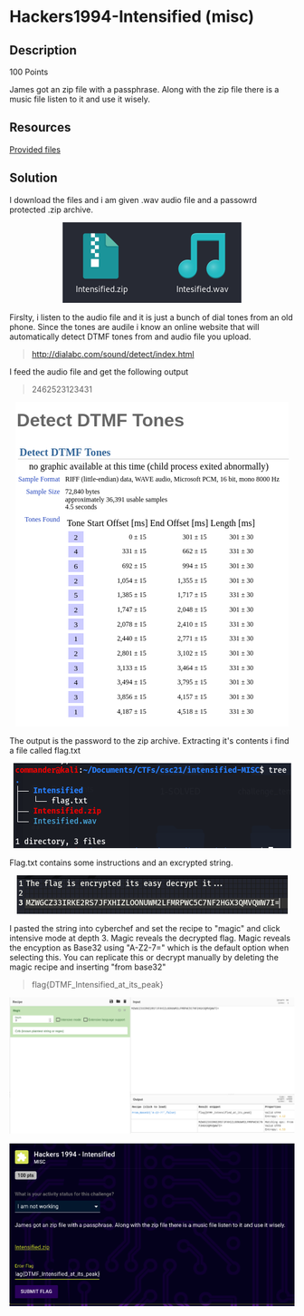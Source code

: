 # Hackers1994-Intensified (misc) 

## Description

100 Points

James got an zip file with a passphrase. Along with the zip file there is a music file listen to it and use it wisely.

## Resources

[Provided files]()

## Solution

I download the files and i am given .wav audio file and a passowrd protected .zip archive.
<p align="center"><img src="_images/1files.png"></p>

Firslty, i listen to the audio file and it is just a bunch of dial tones from an old phone. Since the tones are audile i know an online website that will automatically detect DTMF tones from and audio file you upload.
>http://dialabc.com/sound/detect/index.html

I feed the audio file and get the following output
>2462523123431
<p align="center"><img src="_images/2detectTones.png"></p>

The output is the password to the zip archive. Extracting it's contents i find a file called flag.txt
<p align="center"><img src="_images/3tree.png"></p>

Flag.txt contains some instructions and an excrypted string. 
<p align="center"><img src="_images/4encFlag.png"></p>

I pasted the string into cyberchef and set the recipe to "magic" and click intensive mode at depth 3. Magic reveals the decrypted flag. Magic reveals the encyption as Base32 using "A-Z2-7=" which is the default option when selecting this. You can replicate this or decrypt manually by deleting the magic recipe and inserting "from base32"
>flag{DTMF_Intensified_at_its_peak}
<p align="center"><img src="_images/5magic.png"></p>
<p align="center"><img src="_images/6profit.png"></p>

